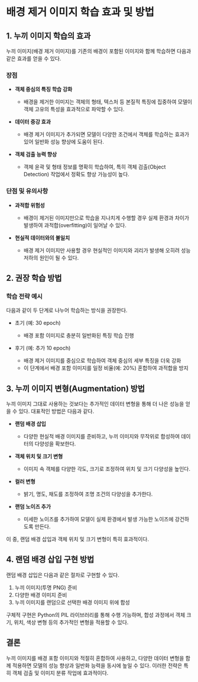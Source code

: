 # 배경 제거 이미지 학습 효과 및 방법

## 1. 누끼 이미지 학습의 효과

누끼 이미지(배경 제거 이미지)를 기존의 배경이 포함된 이미지와 함께 학습하면 다음과 같은 효과를 얻을 수 있다.

### 장점

- **객체 중심의 특징 학습 강화**
  - 배경을 제거한 이미지는 객체의 형태, 텍스처 등 본질적 특징에 집중하여 모델이 객체 고유의 특성을 효과적으로 파악할 수 있다.

- **데이터 증강 효과**
  - 배경 제거 이미지가 추가되면 모델이 다양한 조건에서 객체를 학습하는 효과가 있어 일반화 성능 향상에 도움이 된다.

- **객체 검출 능력 향상**
  - 객체 윤곽 및 형태 정보를 명확히 학습하여, 특히 객체 검출(Object Detection) 작업에서 정확도 향상 가능성이 높다.

### 단점 및 유의사항

- **과적합 위험성**
  - 배경이 제거된 이미지만으로 학습을 지나치게 수행할 경우 실제 환경과 차이가 발생하여 과적합(overfitting)이 일어날 수 있다.

- **현실적 데이터와의 불일치**
  - 배경 제거 이미지만 사용할 경우 현실적인 이미지와 괴리가 발생해 오히려 성능 저하의 원인이 될 수 있다.

## 2. 권장 학습 방법

### 학습 전략 예시

다음과 같이 두 단계로 나누어 학습하는 방식을 권장한다.

- 초기 (예: 30 epoch)
  - 배경 포함 이미지로 충분히 일반화된 특징 학습 진행

- 후기 (예: 추가 10 epoch)
  - 배경 제거 이미지를 중심으로 학습하여 객체 중심의 세부 특징을 더욱 강화
  - 이 단계에서 배경 포함 이미지를 일정 비율(예: 20%) 혼합하여 과적합을 방지

## 3. 누끼 이미지 변형(Augmentation) 방법

누끼 이미지 그대로 사용하는 것보다는 추가적인 데이터 변형을 통해 더 나은 성능을 얻을 수 있다. 대표적인 방법은 다음과 같다.

- **랜덤 배경 삽입**
  - 다양한 현실적 배경 이미지를 준비하고, 누끼 이미지와 무작위로 합성하여 데이터의 다양성을 확보한다.

- **객체 위치 및 크기 변형**
  - 이미지 속 객체를 다양한 각도, 크기로 조정하여 위치 및 크기 다양성을 높인다.

- **컬러 변형**
  - 밝기, 명도, 채도를 조정하여 조명 조건의 다양성을 추가한다.

- **랜덤 노이즈 추가**
  - 미세한 노이즈를 추가하여 모델이 실제 환경에서 발생 가능한 노이즈에 강건하도록 만든다.

이 중, 랜덤 배경 삽입과 객체 위치 및 크기 변형이 특히 효과적이다.

## 4. 랜덤 배경 삽입 구현 방법

랜덤 배경 삽입은 다음과 같은 절차로 구현할 수 있다.

1. 누끼 이미지(투명 PNG) 준비
2. 다양한 배경 이미지 준비
3. 누끼 이미지를 랜덤으로 선택한 배경 이미지 위에 합성

구체적 구현은 Python의 PIL 라이브러리를 통해 수행 가능하며, 합성 과정에서 객체 크기, 위치, 색상 변형 등의 추가적인 변형을 적용할 수 있다.

## 결론

누끼 이미지를 배경 포함 이미지와 적절히 혼합하여 사용하고, 다양한 데이터 변형을 함께 적용하면 모델의 성능 향상과 일반화 능력을 동시에 높일 수 있다. 이러한 전략은 특히 객체 검출 및 이미지 분류 작업에 효과적이다.

